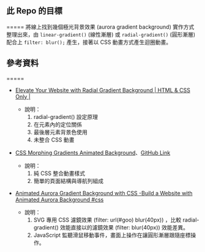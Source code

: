 ## 此 Repo 的目標
=====
將線上找到幾個極光背景效果 (aurora gradient background) 實作方式整理出來，由 `linear-gradient()` (線性漸層) 或 `radial-gradient()` (圓形漸層) 配合上 `filter: blur();` 產生，接著以 CSS 動畫方式產生迴圈動畫。


## 參考資料
=====
- [Elevate Your Website with Radial Gradient Background | HTML & CSS Only |](https://www.youtube.com/watch?v=RohGByqWD_E)
  - 說明：
    1. radial-gradient() 設定原理
    2. 在元素內的定位關係
    3. 最後層元素背景色使用
    4. 未整合 CSS 動畫
- [CSS Morphing Gradients Animated Background](https://www.youtube.com/watch?v=Ml-B-W91gtw)、[GitHub Link](https://github.com/baunov/gradients-bg)
  - 說明：
    1. 純 CSS 整合動畫樣式
    2. 簡單的頁面結構與導航列組成

- [Animated Aurora Gradient Background with CSS -Build a Website with Animated Aurora Background #css](https://www.youtube.com/watch?v=MxpDrULwejY)
  - 說明：
    1. SVG 專用 CSS 濾鏡效果 (filter: url(#goo) blur(40px)) ，比較 radial-gradient() 效能直接以的濾鏡效果 (filter: blur(40px)) 效能差異。
    2. JavaScript 監聽滑鼠移動事件，畫面上操作在讓圓形漸層跟隨座標操作。
